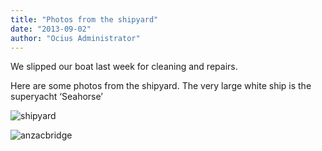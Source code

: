 ```yaml
---
title: "Photos from the shipyard"
date: "2013-09-02"
author: "Ocius Administrator"
---
```


We slipped our boat last week for cleaning and repairs.

Here are some photos from the shipyard. The very large white ship is the superyacht ‘Seahorse’

![shipyard](http://solarsailor.com/wp-content/uploads/2013/09/shipyard.jpg)

![anzacbridge](http://solarsailor.com/wp-content/uploads/2013/09/anzacbridge.jpg)
